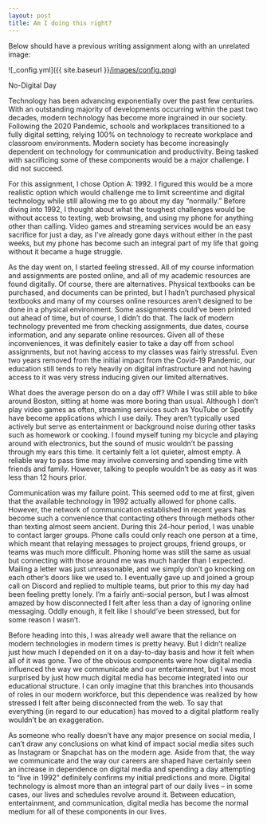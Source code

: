 ```yaml
---
layout: post
title: Am I doing this right?
---
```


Below should have a previous writing assignment along with an unrelated image:

![_config.yml]({{ site.baseurl }}[/images/config.png](https://cdn.discordapp.com/attachments/484443100861956096/1033888741397385266/unknown.png))




No-Digital Day

Technology has been advancing exponentially over the past few centuries. With an outstanding majority of developments occurring within the past two decades, modern technology has become more ingrained in our society. Following the 2020 Pandemic, schools and workplaces transitioned to a fully digital setting, relying 100% on technology to recreate workplace and classroom environments. Modern society has become increasingly dependent on technology for communication and productivity. Being tasked with sacrificing some of these components would be a major challenge. I did not succeed.

For this assignment, I chose Option A: 1992. I figured this would be a more realistic option which would challenge me to limit screentime and digital technology while still allowing me to go about my day “normally.” Before diving into 1992, I thought about what the toughest challenges would be without access to texting, web browsing, and using my phone for anything other than calling. Video games and streaming services would be an easy sacrifice for just a day, as I’ve already gone days without either in the past weeks, but my phone has become such an integral part of my life that going without it became a huge struggle.
	
As the day went on, I started feeling stressed. All of my course information and assignments are posted online, and all of my academic resources are found digitally. Of course, there are alternatives. Physical textbooks can be purchased, and documents can be printed, but I hadn’t purchased physical textbooks and many of my courses online resources aren’t designed to be done in a physical environment. Some assignments could’ve been printed out ahead of time, but of course, I didn’t do that. The lack of modern technology prevented me from checking assignments, due dates, course information, and any separate online resources. Given all of these inconveniences, it was definitely easier to take a day off from school assignments, but not having access to my classes was fairly stressful. Even two years removed from the initial impact from the Covid-19 Pandemic, our education still tends to rely heavily on digital infrastructure and not having access to it was very stress inducing given our limited alternatives.

What does the average person do on a day off? While I was still able to bike around Boston, sitting at home was more boring than usual. Although I don’t play video games as often, streaming services such as YouTube or Spotify have become applications which I use daily. They aren’t typically used actively but serve as entertainment or background noise during other tasks such as homework or cooking. I found myself tuning my bicycle and playing around with electronics, but the sound of music wouldn’t be passing through my ears this time. It certainly felt a lot quieter, almost empty. A reliable way to pass time may involve conversing and spending time with friends and family. However, talking to people wouldn’t be as easy as it was less than 12 hours prior.

Communication was my failure point.  This seemed odd to me at first, given that the available technology in 1992 actually allowed for phone calls. However, the network of communication established in recent years has become such a convenience that contacting others through methods other than texting almost seem ancient. During this 24-hour period, I was unable to contact larger groups. Phone calls could only reach one person at a time, which meant that relaying messages to project groups, friend groups, or teams was much more difficult. Phoning home was still the same as usual but connecting with those around me was much harder than I expected. Mailing a letter was just unreasonable, and we simply don’t go knocking on each other’s doors like we used to. I eventually gave up and joined a group call on Discord and replied to multiple teams, but prior to this my day had been feeling pretty lonely. I’m a fairly anti-social person, but I was almost amazed by how disconnected I felt after less than a day of ignoring online messaging. Oddly enough, it felt like I should’ve been stressed, but for some reason I wasn’t.

Before heading into this, I was already well aware that the reliance on modern technologies in modern times is pretty heavy. But I didn’t realize just how much I depended on it on a day-to-day basis and how it felt when all of it was gone. Two of the obvious components were how digital media influenced the way we communicate and our entertainment, but I was most surprised by just how much digital media has become integrated into our educational structure. I can only imagine that this branches into thousands of roles in our modern workforce, but this dependence was realized by how stressed I felt after being disconnected from the web. To say that everything (in regard to our education) has moved to a digital platform really wouldn’t be an exaggeration. 

As someone who really doesn’t have any major presence on social media, I can’t draw any conclusions on what kind of impact social media sites such as Instagram or Snapchat has on the modern age. Aside from that, the way we communicate and the way our careers are shaped have certainly seen an increase in dependence on digital media and spending a day attempting to “live in 1992” definitely confirms my initial predictions and more. Digital technology is almost more than an integral part of our daily lives – in some cases, our lives and schedules revolve around it. Between education, entertainment, and communication, digital media has become the normal medium for all of these components in our lives.
